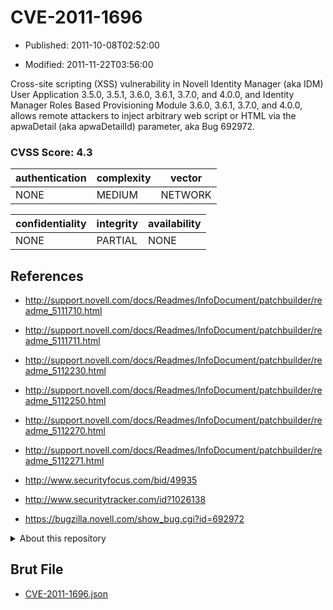 # CVE-2011-1696

- Published: 2011-10-08T02:52:00

- Modified: 2011-11-22T03:56:00

Cross-site scripting (XSS) vulnerability in Novell Identity Manager (aka IDM) User Application 3.5.0, 3.5.1, 3.6.0, 3.6.1, 3.7.0, and 4.0.0, and Identity Manager Roles Based Provisioning Module 3.6.0, 3.6.1, 3.7.0, and 4.0.0, allows remote attackers to inject arbitrary web script or HTML via the apwaDetail (aka apwaDetailId) parameter, aka Bug 692972.

### CVSS Score: **4.3**

| authentication | complexity | vector |
| --- | --- | --- |
| NONE | MEDIUM | NETWORK |

| confidentiality | integrity | availability |
| --- | --- | --- |
| NONE | PARTIAL | NONE |

## References

* http://support.novell.com/docs/Readmes/InfoDocument/patchbuilder/readme_5111710.html

* http://support.novell.com/docs/Readmes/InfoDocument/patchbuilder/readme_5111711.html

* http://support.novell.com/docs/Readmes/InfoDocument/patchbuilder/readme_5112230.html

* http://support.novell.com/docs/Readmes/InfoDocument/patchbuilder/readme_5112250.html

* http://support.novell.com/docs/Readmes/InfoDocument/patchbuilder/readme_5112270.html

* http://support.novell.com/docs/Readmes/InfoDocument/patchbuilder/readme_5112271.html

* http://www.securityfocus.com/bid/49935

* http://www.securitytracker.com/id?1026138

* https://bugzilla.novell.com/show_bug.cgi?id=692972

<details>
<summary>About this repository</summary> 

  This repository is part of the project [Live Hack CVE](https://github.com/Live-Hack-CVE). Main website can be found [www.live-hack.org](https://www.live-hack.org) 
  
  Made by [Sn0wAlice](https://github.com/Sn0wAlice) for the people that care about security and need to have a feed of the latest CVEs. Hope you enjoy it, don't forget to star the repo and follow me on [Twitter](https://twitter.com/Sn0wAlice) and [Github](https://github.com/Sn0wAlice). And that is my [personnal website](https://www.alice-snow.me/)

  - [Home Page](https://github.com/Live-Hack-CVE)
  - [Framework](https://github.com/Live-Hack-CVE/cve-framework)
  - [CVE database](https://github.com/Live-Hack-CVE/full_database)
  - [Changelog](https://github.com/Live-Hack-CVE/Changelog)
</details>

## Brut File

* [CVE-2011-1696.json](https://raw.githubusercontent.com/Live-Hack-CVE/full_database/main/cves/2011/CVE-2011-1696.json)

